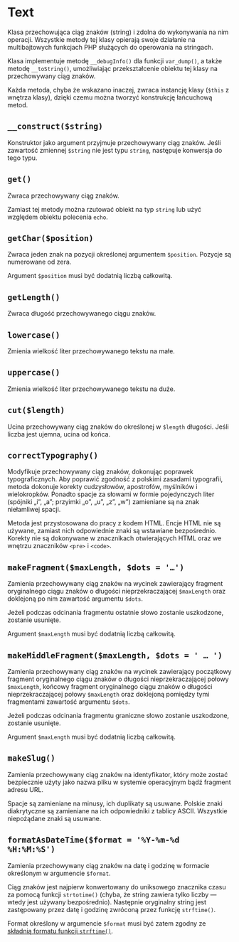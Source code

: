 Text
===

Klasa przechowująca ciąg znaków (string) i zdolna do wykonywania na nim operacji. Wszystkie metody tej klasy opierają swoje działanie na multibajtowych funkcjach PHP służących do operowania na stringach.

Klasa implementuje metodę `__debugInfo()` dla funkcji `var_dump()`, a także metodę `__toString()`, umożliwiając przekształcenie obiektu tej klasy na przechowywany ciąg znaków.

Każda metoda, chyba że wskazano inaczej, zwraca instancję klasy (`$this` z wnętrza klasy), dzięki czemu można tworzyć konstrukcję łańcuchową metod.

## `__construct($string)`

Konstruktor jako argument przyjmuje przechowywany ciąg znaków. Jeśli zawartość zmiennej `$string` nie jest typu `string`, następuje konwersja do tego typu.

## `get()`

Zwraca przechowywany ciąg znaków.

Zamiast tej metody można rzutować obiekt na typ `string` lub użyć względem obiektu polecenia `echo`.

## `getChar($position)`

Zwraca jeden znak na pozycji określonej argumentem `$position`. Pozycje są numerowane od zera.

Argument `$position` musi być dodatnią liczbą całkowitą.

## `getLength()`

Zwraca długość przechowywanego ciągu znaków.

## `lowercase()`

Zmienia wielkość liter przechowywanego tekstu na małe.

## `uppercase()`

Zmienia wielkość liter przechowywanego tekstu na duże.

## `cut($length)`

Ucina przechowywany ciąg znaków do określonej w `$length` długości. Jeśli liczba jest ujemna, ucina od końca.

## `correctTypography()`

Modyfikuje przechowywany ciąg znaków, dokonując poprawek typograficznych. Aby poprawić zgodność z polskimi zasadami typografii, metoda dokonuje korekty cudzysłowów, apostrofów, myślników i wielokropków. Ponadto spacje za słowami w formie pojedynczych liter (spójniki „i”, „a”; przyimki „o”, „u”, „z”, „w”) zamieniane są na znak niełamliwej spacji.

Metoda jest przystosowana do pracy z kodem HTML. Encje HTML nie są używane, zamiast nich odpowiednie znaki są wstawiane bezpośrednio. Korekty nie są dokonywane w znacznikach otwierających HTML oraz we wnętrzu znaczników `<pre>` i `<code>`.

## `makeFragment($maxLength, $dots = '…')`

Zamienia przechowywany ciąg znaków na wycinek zawierający fragment oryginalnego ciągu znaków o długości nieprzekraczającej `$maxLength` oraz doklejoną po nim zawartość argumentu `$dots`.

Jeżeli podczas odcinania fragmentu ostatnie słowo zostanie uszkodzone, zostanie usunięte.

Argument `$maxLength` musi być dodatnią liczbą całkowitą.

## `makeMiddleFragment($maxLength, $dots = ' … ')`

Zamienia przechowywany ciąg znaków na wycinek zawierający początkowy fragment oryginalnego ciągu znaków o długości nieprzekraczającej połowy `$maxLength`, końcowy fragment oryginalnego ciągu znaków o długości nieprzekraczającej połowy `$maxLength` oraz doklejoną pomiędzy tymi fragmentami zawartość argumentu `$dots`.

Jeżeli podczas odcinania fragmentu graniczne słowo zostanie uszkodzone, zostanie usunięte.

Argument `$maxLength` musi być dodatnią liczbą całkowitą.

## `makeSlug()`

Zamienia przechowywany ciąg znaków na identyfikator, który może zostać bezpiecznie użyty jako nazwa pliku w systemie operacyjnym bądź fragment adresu URL.

Spacje są zamieniane na minusy, ich duplikaty są usuwane. Polskie znaki diakrytyczne są zamieniane na ich odpowiedniki z tablicy ASCII. Wszystkie niepożądane znaki są usuwane.

## `formatAsDateTime($format = '%Y-%m-%d %H:%M:%S')`

Zamienia przechowywany ciąg znaków na datę i godzinę w formacie określonym w argumencie `$format`.

Ciąg znaków jest najpierw konwertowany do uniksowego znacznika czasu za pomocą funkcji `strtotime()` (chyba, że string zawiera tylko liczby — wtedy jest używany bezpośrednio). Następnie oryginalny string jest zastępowany przez datę i godzinę zwróconą przez funkcję `strftime()`.

Format określony w argumencie `$format` musi być zatem zgodny ze [składnią formatu funkcji `strftime()`](http://php.net/manual/en/function.strftime.php#refsect1-function.strftime-parameters).